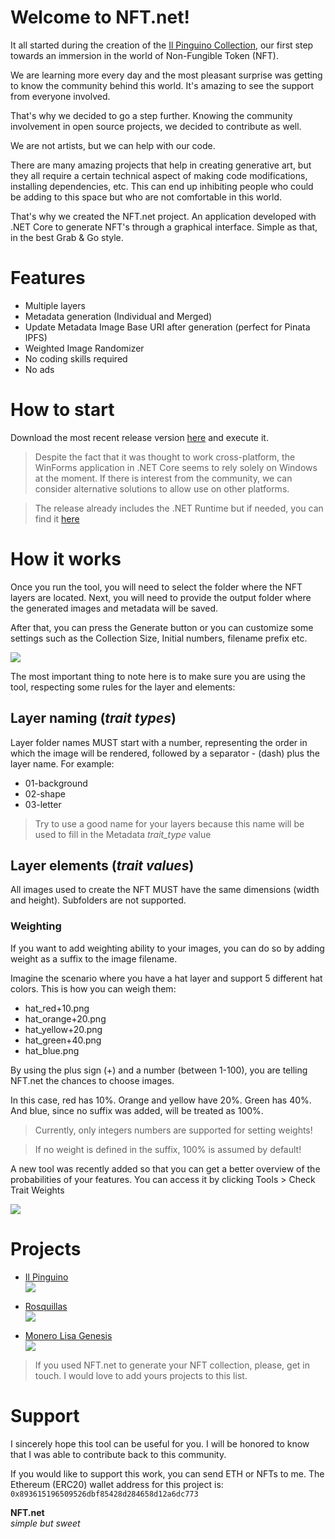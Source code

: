 # Welcome to NFT<area>.net!

It all started during the creation of the [Il Pinguino Collection](https://opensea.io/collection/ilpinguino), our first step towards an immersion in the world of Non-Fungible Token (NFT).

We are learning more every day and the most pleasant surprise was getting to know the community behind this world. It's amazing to see the support from everyone involved.

That's why we decided to go a step further.
Knowing the community involvement in open source projects, we decided to contribute as well.

We are not artists, but we can help with our code.

There are many amazing projects that help in creating generative art, but they all require a certain technical aspect of making code modifications, installing dependencies, etc. This can end up inhibiting people who could be adding to this space but who are not comfortable in this world.

That's why we created the NFT<area>.net project.
An application developed with .NET Core to generate NFT's through a graphical interface. Simple as that, in the best Grab & Go style.

# Features

 - Multiple layers
 - Metadata generation (Individual and Merged)
 - Update Metadata Image Base URI after generation (perfect for Pinata IPFS)
 - Weighted Image Randomizer
 - No coding skills required
 - No ads

# How to start
Download the most recent release version [here](https://github.com/ptedeschi/NFT.net/releases) and execute it.
> Despite the fact that it was thought to work cross-platform, the WinForms application in .NET Core seems to rely solely on Windows at the moment. If there is interest from the community, we can consider alternative solutions to allow use on other platforms.

> The release already includes the .NET Runtime but if needed, you can find it [here](https://dotnet.microsoft.com/download/dotnet/5.0/runtime?initial-os=windows)

# How it works
Once you run the tool, you will need to select the folder where the NFT layers are located. Next, you will need to provide the output folder where the generated images and metadata will be saved.

After that, you can press the Generate button or you can customize some settings such as the Collection Size, Initial numbers, filename prefix etc.

![](https://user-images.githubusercontent.com/6684508/134297322-618b1a15-17f6-4683-b65f-afc415b87768.png)

The most important thing to note here is to make sure you are using the tool, respecting some rules for the layer and elements:

## Layer naming (*trait types*)
Layer folder names MUST start with a number, representing the order in which the image will be rendered, followed by a separator - (dash) plus the layer name.
For example:
 - 01-background
 - 02-shape
 - 03-letter
 
> Try to use a good name for your layers because this name will be used to fill in the Metadata *trait_type* value

## Layer elements (*trait values*)
All images used to create the NFT MUST have the same dimensions (width and height). Subfolders are not supported.

### Weighting
If you want to add weighting ability to your images, you can do so by adding weight as a suffix to the image filename.

Imagine the scenario where you have a hat layer and support 5 different hat colors.
This is how you can weigh them:

- hat_red+10.png
- hat_orange+20.png
- hat_yellow+20.png
- hat_green+40.png
- hat_blue.png

By using the plus sign (+) and a number (between 1-100), you are telling NFT<area>.net the chances to choose images.

In this case, red has 10%.
Orange and yellow have 20%.
Green has 40%.
And blue, since no suffix was added, will be treated as 100%.

> Currently, only integers numbers are supported for setting weights!

> If no weight is defined in the suffix, 100% is assumed by default!

A new tool was recently added so that you can get a better overview of the probabilities of your features.
You can access it by clicking Tools > Check Trait Weights

![](https://user-images.githubusercontent.com/6684508/134296171-dd9966f8-20ed-4311-9502-0e16d0eb5c9e.png)

# Projects
- [Il Pinguino](https://opensea.io/collection/ilpinguino)  
![](https://lh3.googleusercontent.com/P6JybURJdbvL1QaMhIpGZJF4Hs5ypD3Sdq6ROErkbBZHkgGuTqNuibsXASi7affssffYU9BEXyKkS680qzLEzK6F-N6mqaGslJxQbx0=h600)

- [Rosquillas](https://opensea.io/collection/rosquillas)  
![](https://lh3.googleusercontent.com/Vdgy7zqiH64ezMOSx_uppYq1fTAtAsrrfQSYMuJ0ky07SmCOvEfkaMeZkfJJ575cqwd0VlxumTsFLUEAYefekDe3pCnTbcg1AmNPoQ=h600)

- [Monero Lisa Genesis](https://opensea.io/collection/monero-lisa-genesis)  
![](https://lh3.googleusercontent.com/xcytYnEuYaqeI0LSdyDviwOty-V1koW5RPJ_jObR23z1mEmN2k_Eu8Jxt-RzzLSAbz5gd_R4E5YyG0peBQF8rKznvlhxZsaV2VtcBA=h400)


> If you used NFT<area>.net to generate your NFT collection, please, get in touch.
I would love to add yours projects to this list.

# Support

I sincerely hope this tool can be useful for you.
I will be honored to know that I was able to contribute back to this community.

If you would like to support this work, you can send ETH or NFTs to me. The Ethereum (ERC20) wallet address for this project is: `0x893615196509526dbf85428d284658d12a6dc773`

**NFT<area>.net**  
*simple but sweet*

